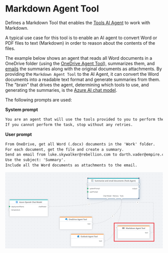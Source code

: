 # Markdown Agent Tool

Defines a Markdown Tool that enables the [Tools AI Agent](../agents/tools-ai-agent.md) to work with Markdown.  

A typical use case for this tool is to enable an AI agent to convert Word or PDF files to text (Markdown) in order to reason about the contents of the files.

The example below shows an agent that reads all Word documents in a OneDrive folder (using the [OneDrive Agent Tool](../onedrive/agent-tool.md)), summarizes them, and [emails](../microsoft-365-outlook/agent-tool.md) the summaries along with the original documents as attachments. 
By providing the `Markdown Agent Tool` to the AI Agent, it can convert the Word documents into a readable text format and generate summaries from them.  
The "brain" that drives the agent, determining which tools to use, and generating the summaries, is the [Azure AI chat model](../azure-ai/agent-chat-model.md).  

The following prompts are used:  

**System prompt**  
```txt
You are an agent that will use the tools provided to you to perform the tasks requested by the user.  
If you cannot perform the task, stop without any retries.
```

**User prompt**  
```txt
From OneDrive, get all Word (.docx) documents in the 'Work' folder.
For each document, get the file and create a summary.
Send an email from luke.skywalker@rebellion.com to darth.vader@empire.com that contains all the summaries.  
Use the subject: 'Summary'.
Include all the Word documents as attachments to the email.
```

![img](/images/flow/markdown-agent-tool.png)